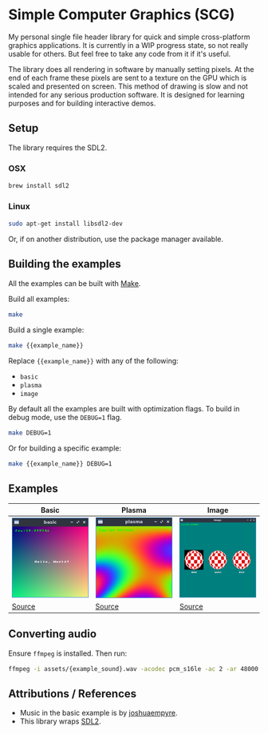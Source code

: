 # Simple Computer Graphics (SCG)

My personal single file header library for quick and simple cross-platform graphics applications. It is currently in a WIP progress state, so not really usable for others. But feel free to take any code from it if it's useful.

The library does all rendering in software by manually setting pixels. At the end of each frame these pixels are sent to a texture on the GPU which is scaled and presented on screen. This method of drawing is slow and not intended for any serious production software. It is designed for learning purposes and for building interactive demos.

## Setup

The library requires the SDL2.

### OSX

```sh
brew install sdl2
```

### Linux

```sh
sudo apt-get install libsdl2-dev
```

Or, if on another distribution, use the package manager available.

## Building the examples

All the examples can be built with [Make](https://www.gnu.org/software/make/).

Build all examples:

```sh
make
```

Build a single example:

```sh
make {{example_name}}
```

Replace `{{example_name}}` with any of the following:

* `basic`
* `plasma`
* `image`

By default all the examples are built with optimization flags. To build in debug mode, use the `DEBUG=1` flag.

```sh
make DEBUG=1
```

Or for building a specific example:

```sh
make {{example_name}} DEBUG=1
```

## Examples

| Basic                          | Plasma                         | Image                         |
| ------------------------------ | ------------------------------ | ----------------------------- |
| ![basic](/previews/basic.png)  | ![plasma](/previews/plasma.png)| ![image](/previews/image.png)
| [Source](/examples/basic.c)    | [Source](/examples/plasma.c)   | [Source](examples/image.c)

## Converting audio

Ensure `ffmpeg` is installed. Then run:

```sh
ffmpeg -i assets/{example_sound}.wav -acodec pcm_s16le -ac 2 -ar 48000 assets/{example_sound_output}.wav
```

## Attributions / References

- Music in the basic example is by [joshuaempyre](https://freesound.org/people/joshuaempyre/).
- This library wraps [SDL2](https://www.libsdl.org/).
